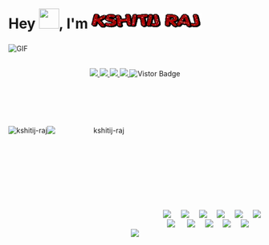 <h1>Hey <img src="https://media.giphy.com/media/hvRJCLFzcasrR4ia7z/giphy.gif" height="40px" width="40px">, I'm <img src=".github\Images\Name.gif" height="30px" width="220px"></h1>
<div>
  <img align="middle" alt="GIF" src="https://readme-typing-svg.herokuapp.com?color=%2336BCF7&lines=I+am+a+Developer.;I+am+a+Data+Analyst.;I+am+a+Data+Science+Enthusiast."/>
</div>
<br />
<div>
  <p align="middle">
  <a href="https://www.linkedin.com/in/kshitij-raj-3a3911136/">
  <img src="https://img.shields.io/badge/Linkedin-blue?style=flat&logo=linkedin&labelColor=blue">
  </a>
  <a href="mailto:rajkshitij30@gmail.com?subject=Hello%20Kshitij">
  <img src="https://img.shields.io/badge/-Gmail-%23db483b?style=flat&logo=Gmail&labelColor=red&logoColor=white">
  </a>
  <a href="https://www.facebook.com/kshitij.raj.35/">
  <img src="https://img.shields.io/badge/-Facebook-%230d8bf1?style=flat&logo=Facebook&logoColor=white">
  </a>
  <a href="https://www.instagram.com/kshitij__raj/">
  <img src="https://img.shields.io/badge/-Instagram-%23E4405F?style=flat&logo=Instagram&logoColor=white">
  </a>
  <a target="_blank"><img src="https://visitor-badge.glitch.me/badge?page_id=kshitij-raj.kshitij-raj" alt="Vistor Badge"></a>
  </p>
</div>

<div>
<br />
<br />
<br />
<br />
<p align="center">
<img align="left" height="200" src="https://github-readme-stats.vercel.app/api?username=kshitij-raj&theme=onedark" alt="kshitij-raj"/> 
<img align="left" height="200" width="230" src="https://github-readme-stats.vercel.app/api/top-langs/?username=kshitij-raj&hide=css&theme=nord" alt="kshitij-raj" />
</p>
</div>

<br />
<br />
<br />
<br />
<br />
<br />
<br />
<br />
<br />

<p align="center">
  <img src="https://img.shields.io/badge/-Python-gray?style=for-the-badge&logo=Python" />&nbsp;&nbsp;&nbsp;&nbsp;
  <img src="https://img.shields.io/badge/-Tensorflow-gray?style=for-the-badge&logo=Tensorflow" />&nbsp;&nbsp;&nbsp;&nbsp;
  <img src="https://img.shields.io/badge/-keras-gray?style=for-the-badge&logo=keras" />&nbsp;&nbsp;&nbsp;&nbsp;
  <img src="https://img.shields.io/badge/-Scikit%20Learn-gray?style=for-the-badge&logo=Scikit%20Learn" />&nbsp;&nbsp;&nbsp;&nbsp;
  <img src="https://img.shields.io/badge/-Java-gray?style=for-the-badge&logo=Java" />&nbsp;&nbsp;&nbsp;&nbsp;
  <img src="https://img.shields.io/badge/-MySQL-gray?style=for-the-badge&logo=MySQL" />
  
  <br/>
  <img src="https://img.shields.io/badge/-HTML5-E34F26?style=for-the-badge&logo=html5&logoColor=white" />&nbsp;&nbsp;&nbsp;&nbsp;&nbsp;
  <img src="https://img.shields.io/badge/-CSS3-1572B6?style=for-the-badge&logo=css3" />&nbsp;&nbsp;&nbsp;&nbsp;
  <img src="https://img.shields.io/badge/-JavaScript-black?style=for-the-badge&logo=javascript" />&nbsp;&nbsp;&nbsp;&nbsp;
  <img src="https://img.shields.io/badge/-Flask-black?style=for-the-badge&logo=flask" />&nbsp;&nbsp;&nbsp;&nbsp;
  <img src="https://img.shields.io/badge/-Git-black?style=for-the-badge&logo=git" />&nbsp;&nbsp;&nbsp;&nbsp;
  <img src="https://img.shields.io/badge/-GitHub-181717?style=for-the-badge&logo=github" />

  <br/>
  <br/>
</p>